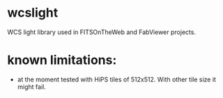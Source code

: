 # wcslight
WCS light library used in FITSOnTheWeb and FabViewer projects.

# known limitations:
- at the moment tested with HiPS tiles of 512x512. With other tile size it might fail.